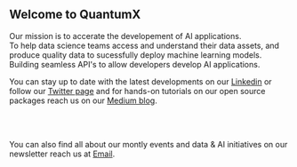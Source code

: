 ## Welcome to QuantumX 



Our mission is to accerate the developement of AI applications. <br/> 
    To help data science teams access and understand their data assets, and produce quality data to sucessfully deploy machine learning models. <br/>
    Building seamless API's to allow developers develop AI applications.
    
You can stay up to date with the latest developments on our [Linkedin](https://www.linkedin.com/company/quantumx.co.tz/)  or follow our [Twitter page](https://twitter.com/QuantumX__) and for hands-on tutorials on our open source packages reach us on our [Medium blog](https://medium.com/@mgasalucas).

<br/><br/>

You can also find all about our montly events and data & AI initiatives on our newsletter reach us at [Email](mailto:mgasa.loucat1@gmail.com).
